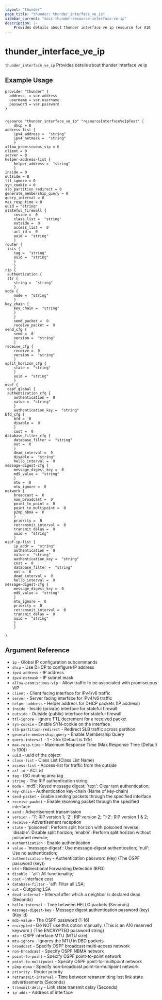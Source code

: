 ```yaml
---
layout: "thunder"
page_title: "thunder: thunder_interface_ve_ip"
sidebar_current: "docs-thunder-resource-interface-ve-ip"
description: |-
    Provides details about thunder interface ve ip resource for A10
---
```


# thunder\_interface\_ve\_ip

`thunder_interface_ve_ip` Provides details about thunder interface ve ip
## Example Usage


```hcl
provider "thunder" {
  address  = var.address
  username = var.username
  password = var.password
}


resource "thunder_interface_ve_ip" "resourceInterfaceVeIpTest" {
	dhcp = 0
address-list {   
	ipv4_address =  "string" 
	ipv4_netmask =  "string" 
	}
allow_promiscuous_vip = 0
client = 0
server = 0
helper-address-list {   
	helper_address =  "string" 
	}
inside = 0
outside = 0
ttl_ignore = 0
syn_cookie = 0
slb_partition_redirect = 0
generate_membership_query = 0
query_interval = 0
max_resp_time = 0
uuid = "string"
stateful_firewall {  
 	inside =  0 
	class_list =  "string" 
	outside =  0 
	access_list =  0 
	acl_id =  0 
	uuid =  "string" 
	}
router {  
 isis {  
 	tag =  "string" 
	uuid =  "string" 
	}
	}
rip {  
 authentication {  
 str {  
 	string =  "string" 
	}
mode {  
 	mode =  "string" 
	}
key_chain {  
 	key_chain =  "string" 
	}
	}
	send_packet =  0 
	receive_packet =  0 
send_cfg {  
 	send =  0 
	version =  "string" 
	}
receive_cfg {  
 	receive =  0 
	version =  "string" 
	}
split_horizon_cfg {  
 	state =  "string" 
	}
	uuid =  "string" 
	}
ospf {  
 ospf_global {  
 authentication_cfg {  
 	authentication =  0 
	value =  "string" 
	}
	authentication_key =  "string" 
bfd_cfg {  
 	bfd =  0 
	disable =  0 
	}
	cost =  0 
database_filter_cfg {  
 	database_filter =  "string" 
	out =  0 
	}
	dead_interval =  0 
	disable =  "string" 
	hello_interval =  0 
message-digest-cfg {   
	message_digest_key =  0 
	md5_value =  "string" 
	}
	mtu =  0 
	mtu_ignore =  0 
network {  
 	broadcast =  0 
	non_broadcast =  0 
	point_to_point =  0 
	point_to_multipoint =  0 
	p2mp_nbma =  0 
	}
	priority =  0 
	retransmit_interval =  0 
	transmit_delay =  0 
	uuid =  "string" 
	}
ospf-ip-list {   
	ip_addr =  "string" 
	authentication =  0 
	value =  "string" 
	authentication_key =  "string" 
	cost =  0 
	database_filter =  "string" 
	out =  0 
	dead_interval =  0 
	hello_interval =  0 
message-digest-cfg {   
	message_digest_key =  0 
	md5_value =  "string" 
	}
	mtu_ignore =  0 
	priority =  0 
	retransmit_interval =  0 
	transmit_delay =  0 
	uuid =  "string" 
	}
	}
 
}

```

## Argument Reference

* `ip` - Global IP configuration subcommands
* `dhcp` - Use DHCP to configure IP address
* `ipv4-address` - IP address
* `ipv4-netmask` - IP subnet mask
* `allow-promiscuous-vip` - Allow traffic to be associated with promiscuous VIP
* `client` - Client facing interface for IPv4/v6 traffic
* `server` - Server facing interface for IPv4/v6 traffic
* `helper-address` - Helper address for DHCP packets (IP address)
* `inside` - Inside (private) interface for stateful firewall
* `outside` - Outside (public) interface for stateful firewall
* `ttl-ignore` - Ignore TTL decrement for a received packet
* `syn-cookie` - Enable SYN-cookie on the interface
* `slb-partition-redirect` - Redirect SLB traffic across partition
* `generate-membership-query` - Enable Membership Query
* `query-interval` - 1 - 255 (Default is 125)
* `max-resp-time` - Maximum Response Time (Max Response Time (Default is 100))
* `uuid` - uuid of the object
* `class-list` - Class List (Class List Name)
* `access-list` - Access-list for traffic from the outside
* `acl-id` - ACL id
* `tag` - ISO routing area tag
* `string` - The RIP authentication string
* `mode` - 'md5': Keyed message digest; 'text': Clear text authentication;
* `key-chain` - Authentication key-chain (Name of key-chain)
* `send-packet` - Enable sending packets through the specified interface
* `receive-packet` - Enable receiving packet through the specified interface
* `send` - Advertisement transmission
* `version` - '1': RIP version 1; '2': RIP version 2; '1-2': RIP version 1 & 2;
* `receive` - Advertisement reception
* `state` - 'poisoned': Perform split horizon with poisoned reverse; 'disable': Disable split horizon; 'enable': Perform split horizon without poisoned reverse;
* `authentication` - Enable authentication
* `value` - 'message-digest': Use message-digest authentication; 'null': Use no authentication;
* `authentication-key` - Authentication password (key) (The OSPF password (key))
* `bfd` - Bidirectional Forwarding Detection (BFD)
* `disable` - 'all': All functionality;
* `cost` - Interface cost
* `database-filter` - 'all': Filter all LSA;
* `out` - Outgoing LSA
* `dead-interval` - Interval after which a neighbor is declared dead (Seconds)
* `hello-interval` - Time between HELLO packets (Seconds)
* `message-digest-key` - Message digest authentication password (key) (Key id)
* `md5-value` - The OSPF password (1-16)
* `encrypted` - Do NOT use this option manually. (This is an A10 reserved keyword.) (The ENCRYPTED password string)
* `mtu` - OSPF interface MTU (MTU size)
* `mtu-ignore` - Ignores the MTU in DBD packets
* `broadcast` - Specify OSPF broadcast multi-access network
* `non-broadcast` - Specify OSPF NBMA network
* `point-to-point` - Specify OSPF point-to-point network
* `point-to-multipoint` - Specify OSPF point-to-multipoint network
* `p2mp-nbma` - Specify non-broadcast point-to-multipoint network
* `priority` - Router priority
* `retransmit-interval` - Time between retransmitting lost link state advertisements (Seconds)
* `transmit-delay` - Link state transmit delay (Seconds)
* `ip-addr` - Address of interface


